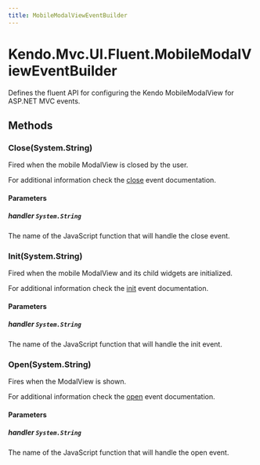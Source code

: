 ```yaml
---
title: MobileModalViewEventBuilder
---
```


# Kendo.Mvc.UI.Fluent.MobileModalViewEventBuilder
Defines the fluent API for configuring the Kendo MobileModalView for ASP.NET MVC events.




## Methods


### Close(System.String)
Fired when the mobile ModalView is closed by the user.

For additional information check the [close](/api/web/mobilemodalview#events-close) event documentation.


#### Parameters

##### handler `System.String`
The name of the JavaScript function that will handle the close event.





### Init(System.String)
Fired when the mobile ModalView and its child widgets are initialized.

For additional information check the [init](/api/web/mobilemodalview#events-init) event documentation.


#### Parameters

##### handler `System.String`
The name of the JavaScript function that will handle the init event.





### Open(System.String)
Fires when the ModalView is shown.

For additional information check the [open](/api/web/mobilemodalview#events-open) event documentation.


#### Parameters

##### handler `System.String`
The name of the JavaScript function that will handle the open event.






